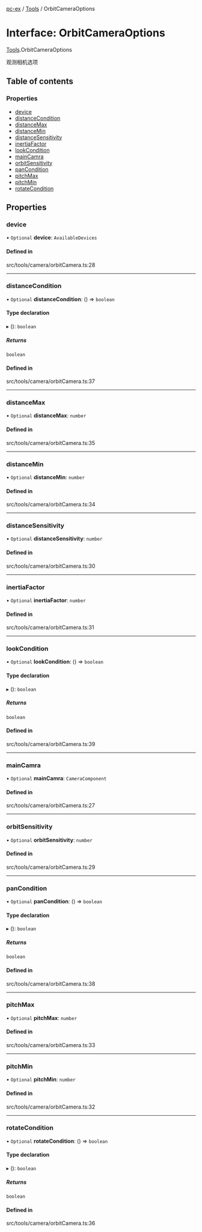 [pc-ex](https://github.com/TheFBplus/pc-ex/blob/master/docs/md/README.md) / [Tools](https://github.com/TheFBplus/pc-ex/blob/master/docs/md/modules/Tools.md) / OrbitCameraOptions

# Interface: OrbitCameraOptions

[Tools](https://github.com/TheFBplus/pc-ex/blob/master/docs/md/modules/Tools.md).OrbitCameraOptions

观测相机选项

## Table of contents

### Properties

- [device](https://github.com/TheFBplus/pc-ex/blob/master/docs/md/interfaces/Tools.OrbitCameraOptions.md#device)
- [distanceCondition](https://github.com/TheFBplus/pc-ex/blob/master/docs/md/interfaces/Tools.OrbitCameraOptions.md#distancecondition)
- [distanceMax](https://github.com/TheFBplus/pc-ex/blob/master/docs/md/interfaces/Tools.OrbitCameraOptions.md#distancemax)
- [distanceMin](https://github.com/TheFBplus/pc-ex/blob/master/docs/md/interfaces/Tools.OrbitCameraOptions.md#distancemin)
- [distanceSensitivity](https://github.com/TheFBplus/pc-ex/blob/master/docs/md/interfaces/Tools.OrbitCameraOptions.md#distancesensitivity)
- [inertiaFactor](https://github.com/TheFBplus/pc-ex/blob/master/docs/md/interfaces/Tools.OrbitCameraOptions.md#inertiafactor)
- [lookCondition](https://github.com/TheFBplus/pc-ex/blob/master/docs/md/interfaces/Tools.OrbitCameraOptions.md#lookcondition)
- [mainCamra](https://github.com/TheFBplus/pc-ex/blob/master/docs/md/interfaces/Tools.OrbitCameraOptions.md#maincamra)
- [orbitSensitivity](https://github.com/TheFBplus/pc-ex/blob/master/docs/md/interfaces/Tools.OrbitCameraOptions.md#orbitsensitivity)
- [panCondition](https://github.com/TheFBplus/pc-ex/blob/master/docs/md/interfaces/Tools.OrbitCameraOptions.md#pancondition)
- [pitchMax](https://github.com/TheFBplus/pc-ex/blob/master/docs/md/interfaces/Tools.OrbitCameraOptions.md#pitchmax)
- [pitchMin](https://github.com/TheFBplus/pc-ex/blob/master/docs/md/interfaces/Tools.OrbitCameraOptions.md#pitchmin)
- [rotateCondition](https://github.com/TheFBplus/pc-ex/blob/master/docs/md/interfaces/Tools.OrbitCameraOptions.md#rotatecondition)

## Properties

### device

• `Optional` **device**: `AvailableDevices`

#### Defined in

src/tools/camera/orbitCamera.ts:28

___

### distanceCondition

• `Optional` **distanceCondition**: () => `boolean`

#### Type declaration

▸ (): `boolean`

##### Returns

`boolean`

#### Defined in

src/tools/camera/orbitCamera.ts:37

___

### distanceMax

• `Optional` **distanceMax**: `number`

#### Defined in

src/tools/camera/orbitCamera.ts:35

___

### distanceMin

• `Optional` **distanceMin**: `number`

#### Defined in

src/tools/camera/orbitCamera.ts:34

___

### distanceSensitivity

• `Optional` **distanceSensitivity**: `number`

#### Defined in

src/tools/camera/orbitCamera.ts:30

___

### inertiaFactor

• `Optional` **inertiaFactor**: `number`

#### Defined in

src/tools/camera/orbitCamera.ts:31

___

### lookCondition

• `Optional` **lookCondition**: () => `boolean`

#### Type declaration

▸ (): `boolean`

##### Returns

`boolean`

#### Defined in

src/tools/camera/orbitCamera.ts:39

___

### mainCamra

• `Optional` **mainCamra**: `CameraComponent`

#### Defined in

src/tools/camera/orbitCamera.ts:27

___

### orbitSensitivity

• `Optional` **orbitSensitivity**: `number`

#### Defined in

src/tools/camera/orbitCamera.ts:29

___

### panCondition

• `Optional` **panCondition**: () => `boolean`

#### Type declaration

▸ (): `boolean`

##### Returns

`boolean`

#### Defined in

src/tools/camera/orbitCamera.ts:38

___

### pitchMax

• `Optional` **pitchMax**: `number`

#### Defined in

src/tools/camera/orbitCamera.ts:33

___

### pitchMin

• `Optional` **pitchMin**: `number`

#### Defined in

src/tools/camera/orbitCamera.ts:32

___

### rotateCondition

• `Optional` **rotateCondition**: () => `boolean`

#### Type declaration

▸ (): `boolean`

##### Returns

`boolean`

#### Defined in

src/tools/camera/orbitCamera.ts:36
